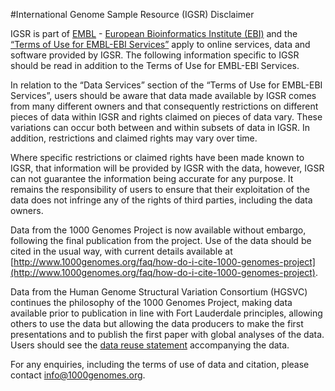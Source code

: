 #International Genome Sample Resource (IGSR) Disclaimer

IGSR is part of [EMBL](http://www.embl.org) - [European Bioinformatics Institute (EBI)](http://www.ebi.ac.uk) and the [“Terms of Use for EMBL-EBI Services”]( https://www.ebi.ac.uk/about/terms-of-use) apply to online services, data and software provided by IGSR. The following information specific to IGSR should be read in addition to the Terms of Use for EMBL-EBI Services. 

In relation to the “Data Services” section of the “Terms of Use for EMBL-EBI Services”, users should be aware that data made available by IGSR comes from many different owners and that consequently restrictions on different pieces of data within IGSR and rights claimed on pieces of data vary. These variations can occur both between and within subsets of data in IGSR. In addition, restrictions and claimed rights may vary over time.

Where specific restrictions or claimed rights have been made known to IGSR, that information will be provided by IGSR with the data, however, IGSR can not guarantee the information being accurate for any purpose. It remains the responsibility of users to ensure that their exploitation of the data does not infringe any of the rights of third parties, including the data owners.

Data from the 1000 Genomes Project is now available without embargo, following the final publication from the project. Use of the data should be cited in the usual way, with current details available at  [http://www.1000genomes.org/faq/how-do-i-cite-1000-genomes-project](http://www.1000genomes.org/faq/how-do-i-cite-1000-genomes-project).

Data from the Human Genome Structural Variation Consortium (HGSVC) continues the philosophy of the 1000 Genomes Project, making data available prior to publication in line with Fort Lauderdale principles, allowing others to use the data but allowing the data producers to make the first presentations and to publish the first paper with global analyses of the data. Users should see the [data reuse statement](https://github.com/igsr/1000Genomes_data_indexes/blob/master/data_collections/hgsv_sv_discovery/README_hgsvc_datareuse_statement.md) accompanying the data.

For any enquiries, including the terms of use of data and citation, please contact info@1000genomes.org.

